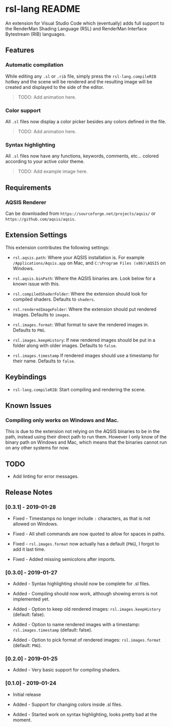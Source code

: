 # rsl-lang README

An extension for Visual Studio Code which (eventually) adds full support to the RenderMan Shading Language (RSL) and RenderMan Interface Bytestream (RIB) languages.

## Features

### Automatic compilation

While editing any `.sl` or `.rib` file, simply press the `rsl-lang.compileRIB` hotkey and the scene will be rendered and the resulting image will be created and displayed to the side of the editor.
> TODO: Add animation here.

### Color support

All `.sl` files now display a color picker besides any colors defined in the file.
> TODO: Add animation here.

### Syntax highlighting

All `.sl` files now have any functions, keywords, comments, etc... colored according to your active color theme.
> TODO: Add example image here.

## Requirements

### AQSIS Renderer
Can be downloaded from `https://sourceforge.net/projects/aqsis/` or `https://github.com/aqsis/aqsis`.

## Extension Settings

This extension contributes the following settings:

* `rsl.aqsis.path`: Where your AQSIS installation is. For example `/Applications/Aqsis.app` on Mac, and `C:\Program Files (x86)\AQSIS` on Windows.

* `rsl.aqsis.binPath`: Where the AQSIS binaries are. Look below for a known issue with this.

* `rsl.compiledShaderFolder`: Where the extension should look for compiled shaders. Defaults to `shaders`.

* `rsl.renderedImageFolder`: Where the extension should put rendered images. Defaults to `images`.

* `rsl.images.format`: What format to save the rendered images in. Defaults to `PNG`.

* `rsl.images.keepHistory`: If new rendered images should be put in a folder along with older images. Defaults to `false`.

* `rsl.images.timestamp` If rendered images should use a timestamp for their name. Defaults to `false`.

## Keybindings

* `rsl-lang.compileRIB`: Start compiling and rendering the scene.

## Known Issues

### Compiling only works on Windows and Mac.
This is due to the extension not relying on the AQSIS binaries to be in the path,
instead using their direct path to run them.
However I only know of the binary path on Windows and Mac,
which means that the binaries cannot run on any other systems for now.

## TODO

* Add linting for error messages.

## Release Notes

### [0.3.1] - 2019-01-28
- Fixed - Timestamps no longer include `:` characters, as that is not allowed on Windows.

- Fixed - All shell commands are now quoted to allow for spaces in paths.

- Fixed - `rsl.images.format` now actually has a default (`PNG`), I forgot to add it last time.

- Fixed - Added missing semicolons after imports.

### [0.3.0] - 2019-01-27
- Added - Syntax highlighting should now be complete for .sl files.

- Added - Compiling should now work, although showing errors is not implemented yet.

- Added - Option to keep old rendered images: `rsl.images.keepHistory` (default: false).

- Added - Option to name rendered images with a timestamp: `rsl.images.timestamp` (default: false).

- Added - Option to pick format of rendered images: `rsl.images.format` (default: `PNG`).

### [0.2.0] - 2019-01-25
- Added - Very basic support for compiling shaders.

### [0.1.0] - 2019-01-24
- Initial release

- Added - Support for changing colors inside .sl files.
- Added - Started work on syntax highlighting, looks pretty bad at the moment.
